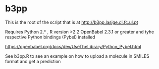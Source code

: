 # b3pp

This is the root of the script that is at http://b3pp.lasige.di.fc.ul.pt

Requires Python 2.* , R version >2.2
OpenBabel 2.3.1 or greater and tyhe respective Python bindings (Pybel) installed

https://openbabel.org/docs/dev/UseTheLibrary/Python_Pybel.html

See b3pp.R to see an example on how to upload a molecule in SMILES format and get a prediction
